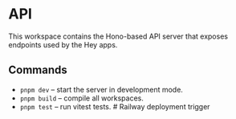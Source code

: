 # API

This workspace contains the Hono-based API server that exposes endpoints used by the Hey apps.

## Commands

- `pnpm dev` – start the server in development mode.
- `pnpm build` – compile all workspaces.
- `pnpm test` – run vitest tests.
#   R a i l w a y   d e p l o y m e n t   t r i g g e r  
 